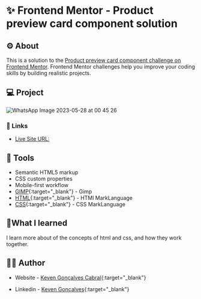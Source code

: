 
# ✨ Frontend Mentor - Product preview card component solution


## ⚙ About 

This is a solution to the [Product preview card component challenge on Frontend Mentor](https://www.frontendmentor.io/challenges/product-preview-card-component-GO7UmttRfa). Frontend Mentor challenges help you improve your coding skills by building realistic projects.



## 💻 Project
![WhatsApp Image 2023-05-28 at 00 45 26](https://github.com/KevenGonCabral/Price-card-html/assets/116415920/d3bfcca6-4922-433d-a094-025f47e81ae4)

### 🔗 Links
- <a href="https://kevengoncabral.github.io/Price-card-html/" target="_blank">Live Site URL:</a>


## 🔨 Tools 

- Semantic HTML5 markup
- CSS custom properties
- Mobile-first workflow
- [GIMP](https://www.gimp.org/){:target="_blank"} - Gimp
- [HTML](https://www.w3.org/html/){:target="_blank"} - HTMl MarkLanguage
- [CSS](https://www.w3.org/Style/CSS/Overview.en.html){:target="_blank"} - CSS MarkLanguage




## 📖What I learned

I learn more about of the concepts of html and css, and how they work together.



## 👨‍💻 Author

- Website - [Keven Gonçalves Cabral](https://github.com/KevenGonCabral){:target="_blank"}

- Linkedin - [Keven Gonçalves](https://www.linkedin.com/in/keven-gon%C3%A7alves-5756a4245/){:target="_blank"}



